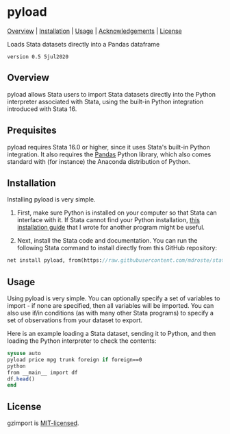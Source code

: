 
pyload
=================================

[Overview](#overview)
| [Installation](#installation)
| [Usage](#usage)
| [Acknowledgements](#acknowledgments)
| [License](#license)

Loads Stata datasets directly into a Pandas dataframe

`version 0.5 5jul2020`


Overview
---------------------------------

pyload allows Stata users to import Stata datasets directly into the Python interpreter associated with Stata, using the built-in Python integration introduced with Stata 16.


Prequisites
---------------------------------

pyload requires Stata 16.0 or higher, since it uses Stata's built-in Python integration. It also requires the [Pandas](https://pandas.pydata.org/) Python library, which also comes standard with (for instance) the Anaconda distribution of Python.

Installation
---------------------------------

Installing pyload is very simple.

1. First, make sure Python is installed on your computer so that Stata can interface with it. If Stata cannot find your Python installation, [this installation guide](https://github.com/mdroste/stata-pyforest/blob/master/docs/install.md) that I wrote for another program might be useful.

2. Next, install the Stata code and documentation. You can run the following Stata command to install directly from this GitHub repository:

```stata
net install pyload, from(https://raw.githubusercontent.com/mdroste/stata-pyload/master/) replace
```

Usage
---------------------------------

Using pyload is very simple. You can optionally specify a set of variables to import - if none are specified, then all variables will be imported. You can also use if/in conditions (as with many other Stata programs) to specify a set of observations from your dataset to export.

Here is an example loading a Stata dataset, sending it to Python, and then loading the Python interpreter to check the contents:
```stata
sysuse auto
pyload price mpg trunk foreign if foreign==0
python
from __main__ import df
df.head()
end
```

License
---------------------------------

gzimport is [MIT-licensed](https://github.com/mdroste/stata-gzimport/blob/master/LICENSE).

